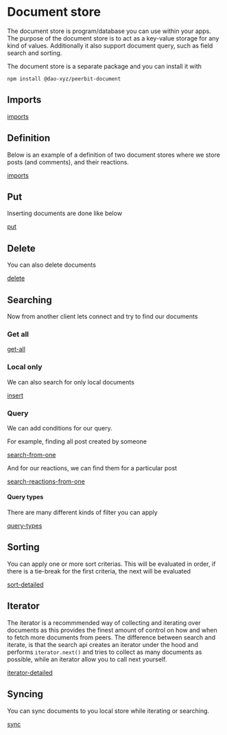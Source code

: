 # Document store
The document store is program/database you can use within your apps. The purpose of the document store is to act as a key-value storage for any kind of values. Additionally it also support document query, such as field search and sorting.

The document store is a separate package and you can install it with 

```
npm install @dao-xyz/peerbit-document
```


## Imports
[imports](./document-store.ts ':include :fragment=imports')

## Definition
Below is an example of a definition of two document stores where we store posts (and comments), and their reactions. 

[imports](./document-store.ts ':include :fragment=definition')

## Put
Inserting documents are done like below

[put](./document-store.ts ':include :fragment=insert')


## Delete
You can also delete documents

[delete](./document-store.ts ':include :fragment=delete')


## Searching
Now from another client lets connect and try to find our documents

### Get all

[get-all](./document-store.ts ':include :fragment=search-all')



### Local only
We can also search for only local documents

[insert](./document-store.ts ':include :fragment=search-locally')

### Query

We can add conditions for our query.

For example, finding all post created by someone

[search-from-one](./document-store.ts ':include :fragment=search-from-one')

And for our reactions, we can find them for a particular post

[search-reactions-from-one](./document-store.ts ':include :fragment=reactions-one')


#### Query types
There are many different kinds of filter you can apply

[query-types](./document-store.ts ':include :fragment=query-detailed')


## Sorting 

You can apply one or more sort criterias. This will be evaluated in order, if there is a tie-break for the first criteria, the next will be evaluated 


[sort-detailed](./document-store.ts ':include :fragment=sort-detailed')


## Iterator

The iterator is a recommmended way of collecting and iterating over documents as this provides the finest amount of control on how and when to fetch more documents from peers. The difference between search and iterate, is that the search api creates an iterator under the hood and performs ```iterator.next()``` and tries to collect as many documents as possible, while an iterator allow you to call next yourself.

[iterator-detailed](./document-store.ts ':include :fragment=iterator-detailed')

## Syncing 
You can sync documents to you local store while iterating or searching. 

[sync](./document-store.ts ':include :fragment=sync')


